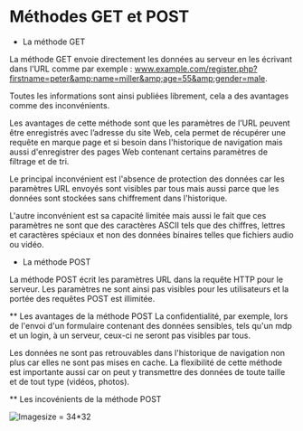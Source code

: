 # Méthodes GET et POST 
* La méthode GET


La méthode GET envoie directement les données au serveur en les écrivant dans l'URL comme par exemple : www.example.com/register.php?firstname=peter&amp;name=miller&amp;age=55&amp;gender=male.

Toutes les informations sont ainsi publiées librement, cela a des avantages comme des inconvénients. 

Les avantages de cette méthode sont que les paramètres de l’URL peuvent être enregistrés avec l’adresse du site Web, cela permet de récupérer une requête en marque page et si besoin dans l'historique de navigation mais aussi d'enregistrer des pages Web contenant certains paramètres de filtrage et de tri. 

Le principal inconvénient est l'absence de protection des données car les paramètres URL envoyés sont visibles par tous mais aussi parce que les données sont stockées sans chiffrement dans l'historique. 

L'autre inconvénient est sa capacité limitée mais aussi le fait que ces paramètres ne sont que des caractères ASCII tels que des chiffres, lettres et caractères spéciaux et non des données binaires telles que fichiers audio ou vidéo. 

* La méthode POST

La méthode POST écrit les paramètres URL dans la requête HTTP pour le serveur. Les paramètres ne sont ainsi pas visibles pour les utilisateurs et la portée des requêtes POST est illimitée.

** Les avantages de la méthode POST
La confidentialité, par exemple, lors de l'envoi d'un formulaire contenant des données sensibles, tels qu'un mdp et un login, à un serveur, ceux-ci ne seront pas visibles par tous.

Les données ne sont pas retrouvables dans l'historique de navigation non plus car elles ne sont pas mises en cache. 
La flexibilité de cette méthode est importante aussi car on peut y transmettre des données de toute taille et de tout type (vidéos, photos).

** Les incovénients de la méthode POST


![Image](https://2.bp.blogspot.com/-Y3I4eNUzdt0/VFTA2CgINyI/AAAAAAAAU7w/zUYYGUt1Z_4/s1600/difference_between_get_and_post_method.png)size = 34*32
